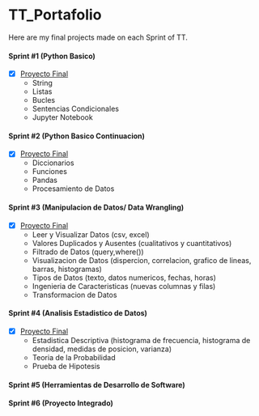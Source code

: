 # TT_Portafolio
Here are my final projects made on each Sprint of TT.

#### Sprint #1 (Python Basico)
- [X] [Proyecto Final](https://github.com/margaritatreyes/TT_Portafolio/blob/b782df9ae34e2044b029203a0e89324832ca53b3/Sprint%20%23%201%20-%20Python%20Basico.ipynb)
  - String
  - Listas
  - Bucles
  - Sentencias Condicionales
  - Jupyter Notebook

#### Sprint #2 (Python Basico Continuacion)
- [X] [Proyecto Final](https://github.com/margaritatreyes/TT_Portafolio/blob/b782df9ae34e2044b029203a0e89324832ca53b3/Sprint%20%232%20-%20Python%20Basico%20(continuacion).ipynb)
  - Diccionarios
  - Funciones
  - Pandas
  - Procesamiento de Datos

#### Sprint #3 (Manipulacion de Datos/ Data Wrangling)
- [X] [Proyecto Final](https://github.com/margaritatreyes/TT_Portafolio/blob/2da7bbbd62c57502d1473063504ff5bb201f73fc/Sprint%20%233%20-%20Manipulation%20de%20Datos.ipynb)
  - Leer y Visualizar Datos (csv, excel)
  - Valores Duplicados y Ausentes (cualitativos y cuantitativos)
  - Filtrado de Datos (query,where())
  - Visualizacion de Datos (dispercion, correlacion, grafico de lineas, barras, histogramas)
  - Tipos de Datos (texto, datos numericos, fechas, horas)
  - Ingenieria de Caracteristicas (nuevas columnas y filas)
  - Transformacion de Datos

#### Sprint #4 (Analisis Estadistico de Datos)
- [X] [Proyecto Final](https://github.com/margaritatreyes/TT_Portafolio/blob/b5681d3df94a3ac920ae9e83d0662a0c868a4da0/Sprint%20%234%20-%20Analisis%20Estadistico%20de%20Datos.ipynb)
  - Estadistica Descriptiva (histograma de frecuencia, histograma de densidad, medidas de posicion, varianza)
  - Teoria de la Probabilidad
  - Prueba de Hipotesis

#### Sprint #5 (Herramientas de Desarrollo de Software)

#### Sprint #6 (Proyecto Integrado)


